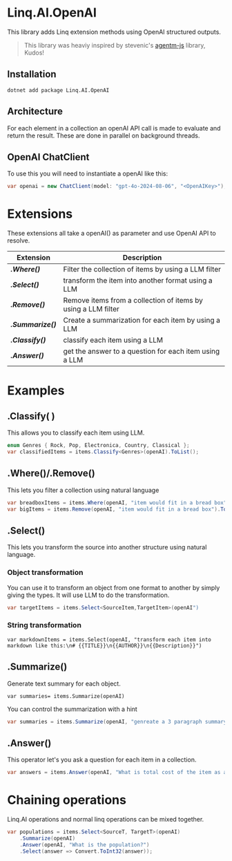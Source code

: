 # Linq.AI.OpenAI
This library adds Linq extension methods using OpenAI structured outputs. 
> This library was heaviy inspired by stevenic's [agentm-js](https://github.com/stevenic/agentm-js) library, Kudos!

## Installation
```dotnet add package Linq.AI.OpenAI ```

## Architecture
For each element in a collection an openAI API call is made to evaluate and return the result. These are done in parallel on background threads.

## OpenAI ChatClient
To use this you will need to instantiate a openAI like this:
```csharp
var openai = new ChatClient(model: "gpt-4o-2024-08-06", "<OpenAIKey>");
```

# Extensions
These extensions all take a openAI() as parameter and use OpenAI API to resolve.

| Extension | Description | 
| ----------| ------------|
| ***.Where()*** | Filter the collection of items by using a LLM filter |
| ***.Select()*** | transform the item into another format using a LLM |
| ***.Remove()*** | Remove items from a collection of items by using a LLM filter |
| ***.Summarize()*** | Create a summarization for each item by using a LLM |
| ***.Classify()*** | classify each item using a LLM |
| ***.Answer()*** | get the answer to a question for each item using a LLM |

# Examples

## .Classify( )
This allows you to classify each item using LLM.
```csharp
enum Genres { Rock, Pop, Electronica, Country, Classical };
var classifiedItems = items.Classify<Genres>(openAI).ToList();
```

## .Where()/.Remove()
This lets you filter a collection using natural language
```csharp
var breadboxItems = items.Where(openAI, "item would fit in a bread box").ToList()
var bigItems = items.Remove(openAI, "item would fit in a bread box").ToList()
```

## .Select()
This lets you transform the source into another structure using natural language.

### Object transformation
You can use it to transform an object from one format to another by simply giving the types. It will use LLM to do the transformation.
```csharp
var targetItems = items.Select<SourceItem,TargetItem>(openAI")
```

### String transformation
```chsarp
var markdownItems = items.Select(openAI, "transform each item into markdown like this:\n# {{TITLE}}\n{{AUTHOR}}\n{{Description}}")
```

## .Summarize()
Generate text summary for each object.

```chsarp
var summaries= items.Summarize(openAI)
```

You can control the summarization with a hint
```csharp
var summaries = items.Summarize(openAI, "genreate a 3 paragraph summary");
```

## .Answer()
This operator let's you ask a question for each item in a collection.
```csharp
var answers = items.Answer(openAI, "What is total cost of the item as a float?").Select(answer => Convert.ToFloat(answer));
```

# Chaining operations
Linq.AI operations and normal linq operations can be mixed together.
```csharp
var populations = items.Select<SourceT, TargetT>(openAI)
	.Summarize(openAI)
	.Answer(openAI, "What is the population?")
	.Select(answer => Convert.ToInt32(answer));
```
